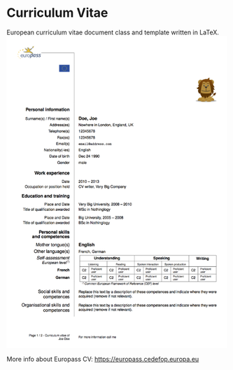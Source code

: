 Curriculum Vitae
================

European curriculum vitae document class and template written in LaTeX.
![CV](cv.png)

More info about Europass CV: https://europass.cedefop.europa.eu
